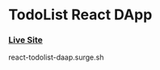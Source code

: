# TodoList React DApp

### [Live Site](react-todolist-daap.surge.sh)

react-todolist-daap.surge.sh

